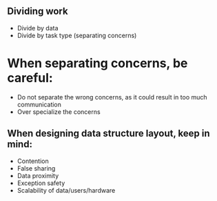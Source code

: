 ## Dividing work
- Divide by data
- Divide by task type (separating concerns)

# When separating concerns, be careful:
- Do not separate the wrong concerns, as it could result in too much communication
- Over specialize the concerns

## When designing data structure layout, keep in mind:
- Contention
- False sharing
- Data proximity
- Exception safety
- Scalability of data/users/hardware